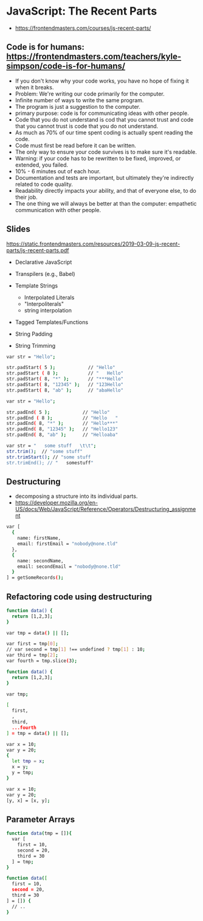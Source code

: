# JavaScript: The Recent Parts

* <https://frontendmasters.com/courses/js-recent-parts/>

## Code is for humans: <https://frontendmasters.com/teachers/kyle-simpson/code-is-for-humans/>

* If you don't know why your code works, you have no hope of fixing it when it breaks.
* Problem: We're writing our code primarily for the computer.
* Infinite number of ways to write the same program.
* The program is just a suggestion to the computer.
* primary purpose: code is for communicating ideas with other people.
* Code that you do not understand is cod that you cannot trust and code that you cannot trust is code that you do not understand.
* As much as 70% of our time spent coding is actually spent reading the code.
* Code must first be read before it can be written.
* The only way to ensure your code survives is to make sure it's readable.
* Warning: if your code has to be rewritten to be fixed, improved, or extended, you failed.
* 10% - 6 minutes out of each hour.
* Documentation and tests are important, but ultimately they're indirectly related to code quality.
* Readability directly impacts your ability, and that of everyone else, to do their job.
* The one thing we will always be better at than the computer: empathetic communication with other people.

## Slides

<https://static.frontendmasters.com/resources/2019-03-09-js-recent-parts/js-recent-parts.pdf>

* Declarative JavaScript
* Transpilers (e.g., Babel)

* Template Strings
  * Interpolated Literals
  * "Interpoliterals"
  * string interpolation
* Tagged Templates/Functions
* String Padding
* String Trimming

```bash
var str = "Hello";

str.padStart( 5 );            // "Hello"
str.padStart ( 8 );           // "   Hello"
str.padStart( 8, "*" );       // "***Hello"
str.padStart( 8, "12345" );   // "123Hello"
str.padStart( 8, "ab" );      // "abaHello"
```

```bash
var str = "Hello";

str.padEnd( 5 );            // "Hello"
str.padEnd ( 8 );           // "Hello   "
str.padEnd( 8, "*" );       // "Hello***"
str.padEnd( 8, "12345" );   // "Hello123"
str.padEnd( 8, "ab" );      // "Helloaba"
```

```bash
var str = "   some stuff   \t\t";
str.trim();  // "some stuff"
str.trimStart(); // "some stuff
str.trimEnd(); // "   somestuff"
```

## Destructuring

* decomposing a structure into its individual parts.
* <https://developer.mozilla.org/en-US/docs/Web/JavaScript/Reference/Operators/Destructuring_assignment>

```bash
var [
  {
    name: firstName,
    email: firstEmail = "nobody@none.tld"
  },
  {
    name: secondName,
    email: secondEmail = "nobody@none.tld"
  }
] = getSomeRecords();
```

## Refactoring code using destructuring

```bash
function data() {
  return [1,2,3];
}

var tmp = data() || [];

var first = tmp[0];
// var second = tmp[1] !== undefined ? tmp[1] : 10;
var third = tmp[2];
var fourth = tmp.slice(3);
```

```bash
function data() {
  return [1,2,3];
}

var tmp;

[
  first,
  ,
  third,
  ...fourth
] = tmp = data() || [];
```

```bash
var x = 10;
var y = 20;
{
  let tmp = x;
  x = y;
  y = tmp;
}
```

```bash
var x = 10;
var y = 20;
[y, x] = [x, y];
```

## Parameter Arrays

```bash
function data(tmp = []){
  var [
    first = 10,
    second = 20,
    third = 30
  ] = tmp;
}
```

```bash
function data([
  first = 10,
  second = 20,
  third = 30
] = []) {
  // ..
}
```